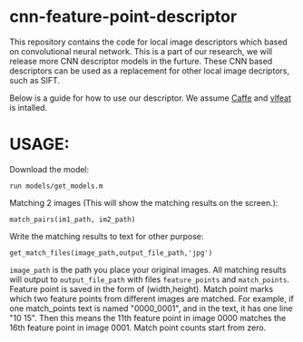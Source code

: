 # cnn-feature-point-descriptor
This repository contains the code for local image descriptors which based on convolutional neural network.
This is a part of our research, we will release more CNN descriptor models in the furture. These CNN based descriptors can be used as a replacement for other local image decriptors, such as SIFT.

Below is a guide for how to use our descriptor. We assume [Caffe](https://github.com/BVLC/caffe) and [vlfeat](http://www.vlfeat.org/) is intalled.

# USAGE:
Download the model:
```
run models/get_models.m
```

Matching 2 images (This will show the matching results on the screen.):
```
match_pairs(im1_path, im2_path)
```

Write the matching results to text for other purpose:
```
get_match_files(image_path,output_file_path,'jpg')
``` 
`image_path` is the path you place your original images. All matching results will output to `output_file_path` with files `feature_points` and `match_points`. Feature point is saved in the form of (width,height). Match point marks which two feature points from different images are matched. For example, if one match_points text is named "0000_0001", and in the text, it has one line "10 15". Then this means the 11th feature point in image 0000 matches the 16th feature point in image 0001. Match point counts start from zero.
